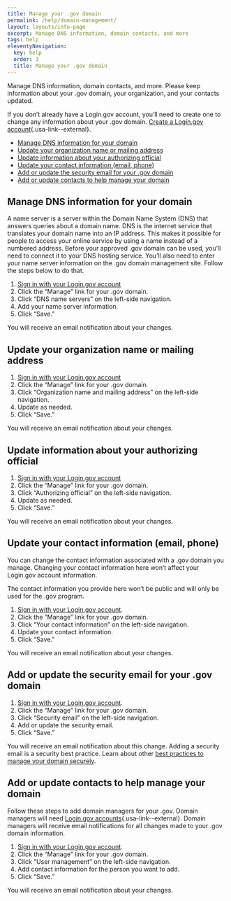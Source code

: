 ```yaml
---
title: Manage your .gov domain
permalink: /help/domain-management/
layout: layouts/info-page
excerpt: Manage DNS information, domain contacts, and more
tags: help
eleventyNavigation:
  key: help
  order: 3
  title: Manage your .gov domain
---
```


Manage DNS information, domain contacts, and more. Please keep information about your .gov domain, your organization, and your contacts updated. 

If you don’t already have a Login.gov account, you’ll need to create one to change any information about your .gov domain. [Create a Login.gov account](https://login.gov/help/get-started/create-your-account/){.usa-link--external}.

 
- [Manage DNS information for your domain](#manage-dns-information-for-your-domain)
- [Update your organization name or mailing address](#update-your-organization-name-or-mailing-address)
- [Update information about your authorizing official](#update-information-about-your-authorizing-official)
- [Update your contact information (email, phone)](#update-your-contact-information-(email%2C-phone))
- [Add or update the security email for your .gov domain](#add-or-update-the-security-email-for-your-.gov-domain)
- [Add or update contacts to help manage your domain](#add-or-update-contacts-to-help-manage-your-domain)


## Manage DNS information for your domain

A name server is a server within the Domain Name System (DNS) that answers queries about a domain name. DNS is the internet service that translates your domain name into an IP address. This makes it possible for people to access your online service by using a name instead of a numbered address. Before your approved .gov domain can be used, you’ll need to connect it to your DNS hosting service. You’ll also need to enter your name server information on the .gov domain management site. Follow the steps below to do that.

1. [Sign in with your Login.gov account](#)
2. Click the “Manage” link for your .gov domain.
3. Click “DNS name servers” on the left-side navigation.
4. Add your name server information.
5. Click “Save.”

You will receive an email notification about your changes. 

## Update your organization name or mailing address

1. [Sign in with your Login.gov account](#)
2. Click the “Manage” link for your .gov domain.
3. Click “Organization name and mailing address” on the left-side navigation.
4. Update as needed.
5. Click “Save.”

You will receive an email notification about your changes. 

## Update information about your authorizing official

1. [Sign in with your Login.gov account](#)
2. Click the “Manage” link for your .gov domain.
3. Click “Authorizing official” on the left-side navigation.
4. Update as needed.
5. Click “Save.”

You will receive an email notification about your changes. 

## Update your contact information (email, phone)

You can change the contact information associated with a .gov domain you manage. Changing your contact information here won’t affect your Login.gov account information. 

The contact information you provide here won’t be public and will only be used for the .gov program.

1. [Sign in with your Login.gov account](#).  
2. Click the “Manage” link for your .gov domain.
3. Click “Your contact information” on the left-side navigation.
4. Update your contact information.
5. Click “Save.”

You will receive an email notification about your changes. 


## Add or update the security email for your .gov domain

1. [Sign in with your Login.gov account](#). 
2. Click the “Manage” link for your .gov domain.
3. Click “Security email” on the left-side navigation.
4. Add or update the security email.
5. Click “Save.”

You will receive an email notification about this change. Adding a security email is a security best practice. Learn about other [best practices to manage your domain securely]({{'../../domains/security/'}}).

## Add or update contacts to help manage your domain

Follow these steps to add domain managers for your .gov. Domain managers will need [Login.gov accounts](https://login.gov/help/get-started/create-your-account/){.usa-link--external}. Domain managers will receive email notifications for all changes made to your .gov domain information.

1. [Sign in with your Login.gov account](#). 
2. Click the “Manage” link for your .gov domain.
3. Click “User management” on the left-side navigation.
4. Add contact information for the person you want to add. 
5. Click “Save.”

You will receive an email notification about your changes. 



